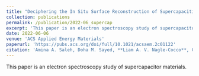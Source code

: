 ```yaml
---
title: "Deciphering the In Situ Surface Reconstruction of Supercapacitive Bimetallic Ni-Co Oxyphosphide during Electrochemical Activation Using Multivariate Statistical Analyses"
collection: publications
permalink: /publication/2022-06_supercap
excerpt: 'This paper is an electron spectroscopy study of supercapacitor materials.'
date: 2022-06-06
venue: 'ACS Applied Energy Materials'
paperurl: 'https://pubs.acs.org/doi/full/10.1021/acsaem.2c01122'
citation: 'Amina A. Saleh, Doha M. Sayed, **Liam A. V. Nagle-Cocco**, Giorgio Divitini, Loujain G. Ghanem, Caterina Ducati, and Nageh K. Allam. (2022). &quot;Deciphering the In Situ Surface Reconstruction of Supercapacitive Bimetallic Ni-Co Oxyphosphide during Electrochemical Activation Using Multivariate Statistical Analyses.&quot; <i>ACS Applied Energy Materials</i>. 5, 6, 7661-7673.'
---
```

This paper is an electron spectroscopy study of supercapacitor materials.





